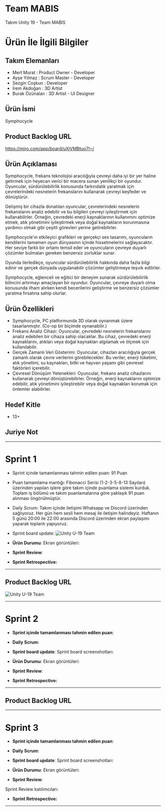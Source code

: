 # Team MABIS

Takım Unity 19 - Team MABIS

# Ürün İle İlgili Bilgiler

## Takım Elemanları
- Mert Murat : Product Owner - Developer
- Ayşe Yılmaz : Scrum Master - Developer
- Sezgin Coşkun : Developer
- İrem Akdoğan : 3D Artist
- Burak Özünalan : 3D Artist - UI Designer

## Ürün İsmi

Symphocycle

## Product Backlog URL
https://miro.com/app/board/uXjVMBtuo7I=/

## Ürün Açıklaması

Symphocycle, frekans teknolojisi aracılığıyla çevreyi daha iyi bir yer haline getirmek için heyecan verici bir macera sunan yenilikçi bir oyundur. Oyuncular, sürdürülebilirlik konusunda farkındalık yaratmak için çevrelerindeki nesnelerin frekanslarını kullanarak çevreyi keşfeder ve dönüştürür.

Gelişmiş bir cihazla donatılan oyuncular, çevrelerindeki nesnelerin frekanslarını analiz edebilir ve bu bilgileri çevreyi iyileştirmek için kullanabilirler. Örneğin, çevredeki enerji kaynaklarının kullanımını optimize etmek, atık yönetimini iyileştirmek veya doğal kaynakların korunmasına yardımcı olmak gibi çeşitli görevleri yerine getirebilirler.

Symphocycle'ın etkileyici grafikleri ve gerçekçi ses tasarımı, oyuncuların kendilerini tamamen oyun dünyasının içinde hissetmelerini sağlayacaktır. Her seviye farklı bir ortamı temsil eder ve oyuncuların çevreye duyarlı çözümler bulmaları gereken benzersiz zorluklar sunar.

Oyunda ilerledikçe, oyuncular sürdürülebilirlik hakkında daha fazla bilgi edinir ve gerçek dünyada uygulanabilir çözümler geliştirmeye teşvik edilirler.

Symphocycle, eğlenceli ve eğitici bir deneyim sunarak sürdürülebilirlik bilincini artırmayı amaçlayan bir oyundur. Oyuncular, çevreye duyarlı olma konusunda ilham alırken kendi becerilerini geliştirme ve benzersiz çözümler yaratma fırsatına sahip olurlar.


## Ürün Özellikleri
- Symphocycle, PC platformunda 3D olarak oynanmak üzere tasarlanmıştır. (Co-op bir biçimde oynanabilir.)
- Frekans Analiz Cihazı: Oyuncular, çevredeki nesnelerin frekanslarını analiz edebilen bir cihaza sahip olacaklar. Bu cihaz, çevredeki enerji kaynaklarını, atıkları veya doğal kaynakları algılamak ve ölçmek için kullanılabilir.
- Gerçek Zamanlı Veri Gösterimi: Oyuncular, cihazları aracılığıyla gerçek zamanlı olarak çevre verilerini görebilecekler. Bu veriler, enerji tüketimi, atık yönetimi, su kaynakları, bitki ve hayvan yaşamı gibi çevresel faktörleri içerebilir.
- Çevresel Dönüşüm Yetenekleri: Oyuncular, frekans analiz cihazlarını kullanarak çevreyi dönüştürebilirler. Örneğin, enerji kaynaklarını optimize edebilir, atık yönetimini iyileştirebilir veya doğal kaynakları korumak için önlemler alabilirler.

## Hedef Kitle
- 13+

## Juriye Not

---

# Sprint 1

- Sprint içinde tamamlanması tahmin edilen puan: 91 Puan

- Puan tamamlama mantığı: Fibonacci Serisi (1-2-3-5-8-13 Sayıları) üzerinden yapılan işlere göre takım içinde puanlama sistemi kurduk. Toplam iş bölümü ve takım puanlamalarına göre yaklaşık 91 puan alınması öngörülmüştür. 

- Daily Scrum: Takım içinde iletişimi Whatsapp ve Discord üzerinden sağlıyoruz. Her gün hem sesli hem mesaj ile iletişim halindeyiz. Haftanın 5 günü 20:00 ile 22:00 arasında Discord üzerinden ekran paylaşımı yaparak toplantı yapıyoruz.

- Sprint board update: ![Unity U-19 Team](https://github.com/MertMURAT/OUA-U19/assets/129547499/1a7f90a5-c794-4bf8-b9e2-db422a587cb1) 


- **Ürün Durumu**: Ekran görüntüleri:

- **Sprint Review**: 


- **Sprint Retrospective:**
  


---

## Product Backlog URL
![Unity U-19 Team](https://github.com/MertMURAT/OUA-U19/assets/129547499/1a7f90a5-c794-4bf8-b9e2-db422a587cb1)

---

# Sprint 2

- **Sprint içinde tamamlanması tahmin edilen puan**: 

- **Daily Scrum**:

- **Sprint board update**: Sprint board screenshotları: 



- **Ürün Durumu**: Ekran görüntüleri:
 
- **Sprint Review**: 


- **Sprint Retrospective:**



---

## Product Backlog URL


---

# Sprint 3

- **Sprint içinde tamamlanması tahmin edilen puan**: 


- **Daily Scrum**: 

- **Sprint board update**: Sprint board screenshotları: 



- **Ürün Durumu**: Ekran görüntüleri:
 

- **Sprint Review**: 

Sprint Review katılımcıları: 

- **Sprint Retrospective:**

 

---
